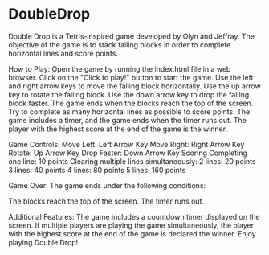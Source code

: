 # DoubleDrop

Double Drop is a Tetris-inspired game developed by Olyn and Jeffray. The objective of the game is to stack falling blocks in order to complete horizontal lines and score points.

How to Play:
Open the game by running the index.html file in a web browser.
Click on the "Click to play!" button to start the game.
Use the left and right arrow keys to move the falling block horizontally.
Use the up arrow key to rotate the falling block.
Use the down arrow key to drop the falling block faster.
The game ends when the blocks reach the top of the screen.
Try to complete as many horizontal lines as possible to score points.
The game includes a timer, and the game ends when the timer runs out.
The player with the highest score at the end of the game is the winner.

Game Controls:
Move Left: Left Arrow Key
Move Right: Right Arrow Key
Rotate: Up Arrow Key
Drop Faster: Down Arrow Key
Scoring
Completing one line: 10 points
Clearing multiple lines simultaneously:
2 lines: 20 points
3 lines: 40 points
4 lines: 80 points
5 lines: 160 points

Game Over:
The game ends under the following conditions:

The blocks reach the top of the screen.
The timer runs out.

Additional Features:
The game includes a countdown timer displayed on the screen.
If multiple players are playing the game simultaneously, the player with the highest score at the end of the game is declared the winner.
Enjoy playing Double Drop!
